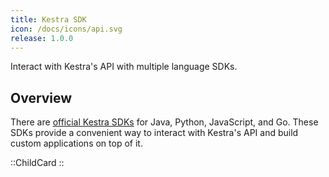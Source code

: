 ```yaml
---
title: Kestra SDK
icon: /docs/icons/api.svg
release: 1.0.0
---
```


Interact with Kestra's API with multiple language SDKs.

## Overview

There are [official Kestra SDKs](https://github.com/kestra-io/client-sdk) for Java, Python, JavaScript, and Go. These SDKs provide a convenient way to interact with Kestra's API and build custom applications on top of it.

::ChildCard
::
